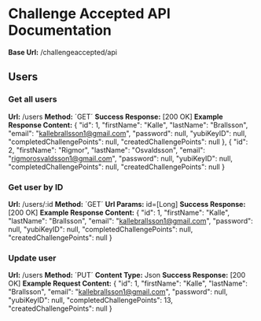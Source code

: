 # Challenge Accepted API Documentation
**Base Url:** /challengeaccepted/api
## Users
### Get all users
**Url:** /users
**Method:** ´GET´
**Success Response:** [200 OK]
**Example Response Content:**
{
    "id": 1,
    "firstName": "Kalle",
    "lastName": "Brallsson",
    "email": "kallebrallsson1@gmail.com",
    "password": null,
    "yubiKeyID": null,
    "completedChallengePoints": null,
    "createdChallengePoints": null
  },
  {
    "id": 2,
    "firstName": "Rigmor",
    "lastName": "Osvaldsson",
    "email": "rigmorosvaldsson1@gmail.com",
    "password": null,
    "yubiKeyID": null,
    "completedChallengePoints": null,
    "createdChallengePoints": null
}
### Get user by ID
**Url:** /users/:id
**Method:** ´GET´
**Url Params:** id=[Long]
**Success Response:** [200 OK]
**Example Response Content:**
{
  "id": 1,
  "firstName": "Kalle",
  "lastName": "Brallsson",
  "email": "kallebrallsson1@gmail.com",
  "password": null,
  "yubiKeyID": null,
  "completedChallengePoints": null,
  "createdChallengePoints": null
}
### Update user
**Url:** /users
**Method:** ´PUT´
**Content Type:** Json
**Success Response:** [200 OK]
**Example Request Content:** 
{
    "id": 1,
    "firstName": "Kalle",
    "lastName": "Brallsson",
    "email": "kallebrallsson1@gmail.com",
    "password": null,
    "yubiKeyID": null,
    "completedChallengePoints": 13,
    "createdChallengePoints": null
}
